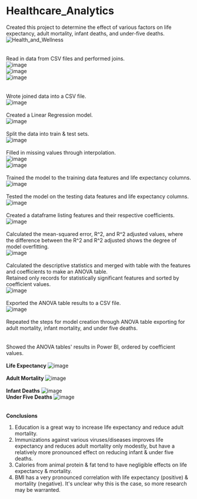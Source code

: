 # Healthcare_Analytics
Created this project to determine the effect of various factors on life expectancy, adult mortality, infant deaths, and under-five deaths.<br />
![Health_and_Wellness](https://github.com/KotR9001/Healthcare_Analytics/assets/57807780/40bdfbd1-a00a-4766-aeec-26489f28d7f2)<br />
<br />
<br />
Read in data from CSV files and performed joins.<br />
![image](https://github.com/KotR9001/Healthcare_Analytics/assets/57807780/4f6be456-45da-4e2c-b717-414c7154b092)<br />
![image](https://github.com/KotR9001/Healthcare_Analytics/assets/57807780/b183d291-7534-40b0-ab5a-df9c76c2b82a)<br />
![image](https://github.com/KotR9001/Healthcare_Analytics/assets/57807780/e9fb7cc8-feb9-46c2-9068-d020522b90e8)<br />
<br />
<br />
Wrote joined data into a CSV file.<br />
![image](https://github.com/KotR9001/Healthcare_Analytics/assets/57807780/0db6fe02-9a57-4f5a-a841-0386c78f5d2d)<br />
<br />
Created a Linear Regression model.<br />
![image](https://github.com/KotR9001/Healthcare_Analytics/assets/57807780/e913809f-5947-446f-892a-df49ad97b9cd)<br />
<br />
Split the data into train & test sets.<br />
![image](https://github.com/KotR9001/Healthcare_Analytics/assets/57807780/18f50b71-0d9e-4168-843c-6d3ffbb4ec3b)<br />
<br />
Filled in missing values through interpolation.<br />
![image](https://github.com/KotR9001/Healthcare_Analytics/assets/57807780/1df5ee75-d310-409f-97a7-51bd0880b082)<br />
![image](https://github.com/KotR9001/Healthcare_Analytics/assets/57807780/8626d498-803b-410a-aa58-ec09a2e1ab53)<br />
<br />
Trained the model to the training data features and life expectancy columns.<br />
![image](https://github.com/KotR9001/Healthcare_Analytics/assets/57807780/77bf972a-4696-496d-a77f-af23992a39c4)<br />
<br />
Tested the model on the testing data features and life expectancy columns.<br />
![image](https://github.com/KotR9001/Healthcare_Analytics/assets/57807780/9c478174-2aea-424b-91de-52954a88ddff)<br />
<br />
Created a dataframe listing features and their respective coefficients.<br />
![image](https://github.com/KotR9001/Healthcare_Analytics/assets/57807780/7acf2a8a-b05c-4027-8417-4a08480907bd)<br />
<br />
Calculated the mean-squared error, R^2, and R^2 adjusted values, where the difference between the R^2 and R^2 adjusted shows the degree of model overfitting.<br />
![image](https://github.com/KotR9001/Healthcare_Analytics/assets/57807780/852535fa-859b-4e6e-ba60-ca890ee37a51)<br />
<br />
Calculated the descriptive statistics and merged with table with the features and coefficients to make an ANOVA table.<br />
Retained only records for statistically significant features and sorted by coefficient values.<br />
![image](https://github.com/KotR9001/Healthcare_Analytics/assets/57807780/53ba56a5-af23-4f59-a081-480db72480b0)<br />
<br />
Exported the ANOVA table results to a CSV file.<br />
![image](https://github.com/KotR9001/Healthcare_Analytics/assets/57807780/802123af-66c1-47c4-86c4-9951d494f29f)<br />
<br />
Repeated the steps for model creation through ANOVA table exporting for adult mortality, infant mortality, and under five deaths.<br />
<br />
<br />
Showed the ANOVA tables' results in Power BI, ordered by coefficient values.<br />
<br />
<b>Life Expectancy</b>
![image](https://github.com/KotR9001/Healthcare_Analytics/assets/57807780/90ebab85-db54-40de-8eac-92d5861f4efa)<br />
<br />
<b>Adult Mortality</b>
![image](https://github.com/KotR9001/Healthcare_Analytics/assets/57807780/90935af2-479a-4891-b9ad-cb172875311b)<br />
<br />
<b>Infant Deaths</b>
![image](https://github.com/KotR9001/Healthcare_Analytics/assets/57807780/b9143c1b-a598-417c-8111-7f3eab4086a3)<br />
<b>Under Five Deaths</b>
![image](https://github.com/KotR9001/Healthcare_Analytics/assets/57807780/fda4666a-6119-4179-b8e3-9f2ce68e65d9)<br />
<br />
<br />
<b>Conclusions</b>
1. Education is a great way to increase life expectancy and reduce adult mortality.<br />
2. Immunizations against various viruses/diseases improves life expectancy and reduces adult mortality only modestly, but have a relatively more pronounced effect on reducing infant & under five deaths.<br />
3. Calories from animal protein & fat tend to have negligible effects on life expectancy & mortality.<br />
4. BMI has a very pronounced correlation with life expectancy (positive) & mortality (negative). It's unclear why this is the case, so more research may be warranted.<br />
